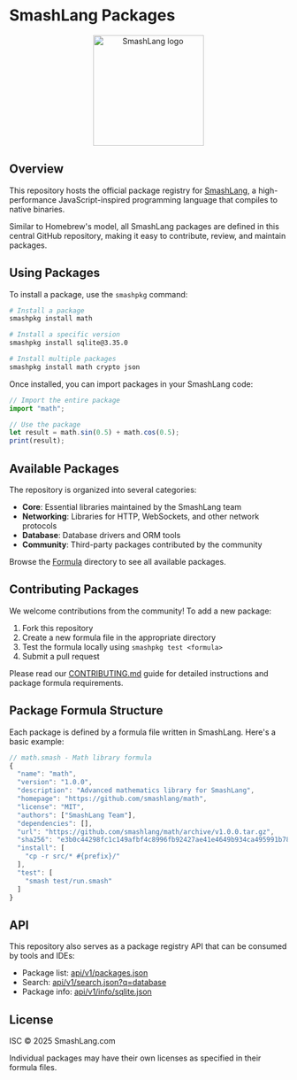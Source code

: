 # SmashLang Packages

<p align="center">
  <img src="https://raw.githubusercontent.com/smashlang/smashlang/master/assets/logo.svg" alt="SmashLang logo" width="200" />
</p>

## Overview

This repository hosts the official package registry for [SmashLang](https://github.com/smashlang/smashlang), a high-performance JavaScript-inspired programming language that compiles to native binaries.

Similar to Homebrew's model, all SmashLang packages are defined in this central GitHub repository, making it easy to contribute, review, and maintain packages.

## Using Packages

To install a package, use the `smashpkg` command:

```bash
# Install a package
smashpkg install math

# Install a specific version
smashpkg install sqlite@3.35.0

# Install multiple packages
smashpkg install math crypto json
```

Once installed, you can import packages in your SmashLang code:

```js
// Import the entire package
import "math";

// Use the package
let result = math.sin(0.5) + math.cos(0.5);
print(result);
```

## Available Packages

The repository is organized into several categories:

- **Core**: Essential libraries maintained by the SmashLang team
- **Networking**: Libraries for HTTP, WebSockets, and other network protocols
- **Database**: Database drivers and ORM tools
- **Community**: Third-party packages contributed by the community

Browse the [Formula](./Formula) directory to see all available packages.

## Contributing Packages

We welcome contributions from the community! To add a new package:

1. Fork this repository
2. Create a new formula file in the appropriate directory
3. Test the formula locally using `smashpkg test <formula>`
4. Submit a pull request

Please read our [CONTRIBUTING.md](./CONTRIBUTING.md) guide for detailed instructions and package formula requirements.

## Package Formula Structure

Each package is defined by a formula file written in SmashLang. Here's a basic example:

```js
// math.smash - Math library formula
{
  "name": "math",
  "version": "1.0.0",
  "description": "Advanced mathematics library for SmashLang",
  "homepage": "https://github.com/smashlang/math",
  "license": "MIT",
  "authors": ["SmashLang Team"],
  "dependencies": [],
  "url": "https://github.com/smashlang/math/archive/v1.0.0.tar.gz",
  "sha256": "e3b0c44298fc1c149afbf4c8996fb92427ae41e4649b934ca495991b7852b855",
  "install": [
    "cp -r src/* #{prefix}/"
  ],
  "test": [
    "smash test/run.smash"
  ]
}
```

## API

This repository also serves as a package registry API that can be consumed by tools and IDEs:

- Package list: [api/v1/packages.json](./api/v1/packages.json)
- Search: [api/v1/search.json?q=database](./api/v1/search.json?q=database)
- Package info: [api/v1/info/sqlite.json](./api/v1/info/sqlite.json)

## License

ISC © 2025 SmashLang.com

Individual packages may have their own licenses as specified in their formula files.
